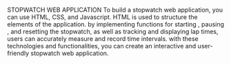 STOPWATCH WEB APPLICATION
To build a stopwatch web application, you can use HTML, CSS, and Javascript. HTML is used to structure the elements of the application. by implementing functions for starting , pausing , and resetting the stopwatch, as well as tracking and displaying lap times, users can accurately measure and record time intervals. with these technologies and functionalities, you can create an interactive and user-friendly stopwatch web application.
